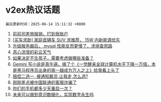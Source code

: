 # v2ex热议话题

`最后更新时间：2025-06-14 15:11:32 +0800`

1. [前前司差旅报销，打到我账户](https://www.v2ex.com/t/1138438)
1. [[买车求助] 家庭首辆车 SUV 求推荐， 15W 内新能源优先](https://www.v2ex.com/t/1138412)
1. [升级服务器后， mysql 性能反而更慢了，求排查思路](https://www.v2ex.com/t/1138433)
1. [恶心流氓的彩云天气](https://www.v2ex.com/t/1138528)
1. [如果决定不生孩子，需要考虑做哪些准备？](https://www.v2ex.com/t/1138501)
1. [Gemini 写小说是真牛逼，搞了个《一觉醒来全球计算机水平下降一万倍，本是黑马程序员出身的我一越成为万人之上》给我看上头了](https://www.v2ex.com/t/1138419)
1. [赔偿二选一, 被通知裁员,让我走,怎么选?](https://www.v2ex.com/t/1138446)
1. [刚刚差点被中国联通的客服诈骗了](https://www.v2ex.com/t/1138431)
1. [你们的手机都多少天重启一次？](https://www.v2ex.com/t/1138550)
1. [未来可以做到意识数据化，实现数字永生吗](https://www.v2ex.com/t/1138534)

